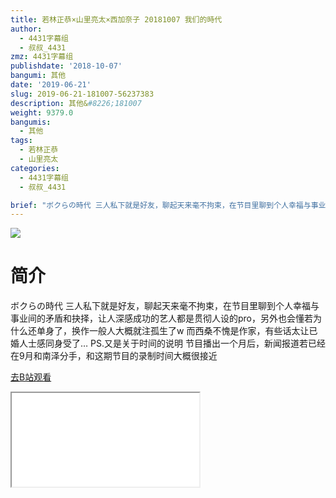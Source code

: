 ```yaml
---
title: 若林正恭×山里亮太×西加奈子 20181007 我们的時代
author:
  - 4431字幕组
  - 叔叔_4431
zmz: 4431字幕组
publishdate: '2018-10-07'
bangumi: 其他
date: '2019-06-21'
slug: 2019-06-21-181007-56237383
description: 其他&#8226;181007
weight: 9379.0
bangumis:
  - 其他
tags:
  - 若林正恭
  - 山里亮太
categories:
  - 4431字幕组
  - 叔叔_4431

brief: "ボクらの時代 三人私下就是好友，聊起天来毫不拘束，在节目里聊到个人幸福与事业间的矛盾和抉择，让人深感成功的艺人都是贯彻人设的pro，另外也会懂若为什么还单身了，换作一般人大概就注孤生了w 而西桑不愧是作家，有些话太让已婚人士感同身受了… PS.又是关于时间的说明 节目播出一个月后，新闻报道若已经在9月和南泽分手，和这期节目的录制时间大概很接近"
---
```

![](https://raw.githubusercontent.com/tcgriffith/owaraisite/master/static/tmpimg/2364aa3d1426bbee273c95d0122270cd54240417.jpg.480.jpg)
# 简介  
ボクらの時代
三人私下就是好友，聊起天来毫不拘束，在节目里聊到个人幸福与事业间的矛盾和抉择，让人深感成功的艺人都是贯彻人设的pro，另外也会懂若为什么还单身了，换作一般人大概就注孤生了w 而西桑不愧是作家，有些话太让已婚人士感同身受了…
PS.又是关于时间的说明
节目播出一个月后，新闻报道若已经在9月和南泽分手，和这期节目的录制时间大概很接近  

[去B站观看](https://www.bilibili.com/video/av56237383/)
<div class ="resp-container"><iframe class="testiframe" src="//player.bilibili.com/player.html?aid=56237383"", scrolling="no", allowfullscreen="true" > </iframe></div> 
